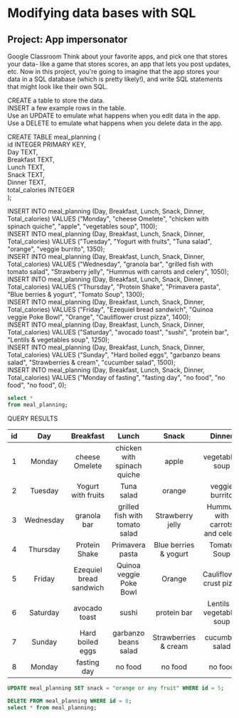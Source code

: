 # Modifying data bases with SQL  

## Project: App impersonator  

Google Classroom
Think about your favorite apps, and pick one that stores your data- like a game that stores scores, an app that lets you post updates, etc. Now in this project, you're going to imagine that the app stores your data in a SQL database (which is pretty likely!), and write SQL statements that might look like their own SQL.

CREATE a table to store the data.   
INSERT a few example rows in the table.    
Use an UPDATE to emulate what happens when you edit data in the app.    
Use a DELETE to emulate what happens when you delete data in the app.    
   
    
CREATE TABLE meal_planning (   
    id INTEGER PRIMARY KEY,   
    Day TEXT,   
    Breakfast TEXT,   
    Lunch TEXT,    
    Snack TEXT,   
    Dinner TEXT,   
    total_calories INTEGER   
    );   


INSERT INTO meal_planning (Day, Breakfast, Lunch, Snack, Dinner, Total_calories) VALUES ("Monday", "cheese Omelete", "chicken with spinach quiche", "apple", "vegetables soup", 1100);   
INSERT INTO meal_planning (Day, Breakfast, Lunch, Snack, Dinner, Total_calories) VALUES ("Tuesday", "Yogurt with fruits", "Tuna salad", "orange", "veggie burrito", 1350);    
INSERT INTO meal_planning (Day, Breakfast, Lunch, Snack, Dinner, Total_calories) VALUES ("Wednesday", "granola bar", "grilled fish with tomato salad", "Strawberry jelly", "Hummus with carrots and celery", 1050);   
INSERT INTO meal_planning (Day, Breakfast, Lunch, Snack, Dinner, Total_calories) VALUES ("Thursday", "Protein Shake", "Primavera pasta", "Blue berries & yogurt", "Tomato Soup", 1300);   
INSERT INTO meal_planning (Day, Breakfast, Lunch, Snack, Dinner, Total_calories) VALUES ("Friday", "Ezequiel bread sandwich", "Quinoa veggie Poke Bowl", "Orange", "Cauliflower crust pizza", 1400);   
INSERT INTO meal_planning (Day, Breakfast, Lunch, Snack, Dinner, Total_calories) VALUES ("Saturday", "avocado toast", "sushi", "protein bar", "Lentils & vegetables soup", 1250);   
INSERT INTO meal_planning (Day, Breakfast, Lunch, Snack, Dinner, Total_calories) VALUES ("Sunday", "Hard boiled eggs", "garbanzo beans salad", "Strawberries & cream", "cucumber salad", 1500);   
INSERT INTO meal_planning (Day, Breakfast, Lunch, Snack, Dinner, Total_calories) VALUES ("Monday of fasting", "fasting day", "no food", "no food", "no food", 0);   
   
```sql
select *
from meal_planning;
```
QUERY RESULTS

| id | Day | Breakfast | Lunch | Snack | Dinner |	Total_calories |
| :---: | :---: | :---: | :---: | :---: | :---: | :---: |
| 1 |	Monday | cheese Omelete |	chicken with spinach quiche |	apple |	vegetables soup |	1100 |
| 2 |	Tuesday |	Yogurt with fruits | Tuna salad	| orange | veggie burrito |	1350 |
| 3 |	Wednesday	| granola bar |	grilled fish with tomato salad | Strawberry jelly |	Hummus with carrots and celery | 1050 |
| 4	| Thursday | Protein Shake | Primavera pasta | Blue berries & yogurt | Tomato Soup | 1300 |
| 5	| Friday | Ezequiel bread sandwich | Quinoa veggie Poke Bowl |Orange	| Cauliflower crust pizza |	1400 |
| 6	| Saturday | avocado toast | sushi | protein bar | Lentils & vegetables soup | 1250 |
| 7 |	Sunday | Hard boiled eggs |	garbanzo beans salad | Strawberries & cream |	cucumber salad | 1500 |
| 8 |	Monday | fasting day | no food | no food |no food |	no food	|

```sql
UPDATE meal_planning SET snack = "orange or any fruit" WHERE id = 5;
```

```sql
DELETE FROM meal_planning WHERE id = 8;
select * from meal_planning;
```
